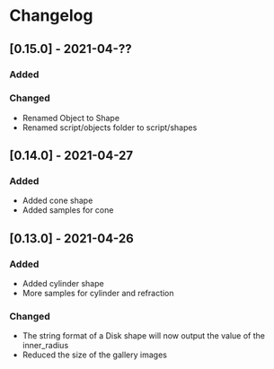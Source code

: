 
# Changelog

## [0.15.0] - 2021-04-??

### Added

### Changed

* Renamed Object to Shape
* Renamed script/objects folder to script/shapes

## [0.14.0] - 2021-04-27

### Added

* Added cone shape
* Added samples for cone

## [0.13.0] - 2021-04-26

### Added

* Added cylinder shape
* More samples for cylinder and refraction

### Changed

* The string format of a Disk shape will now output the value of the inner_radius
* Reduced the size of the gallery images
